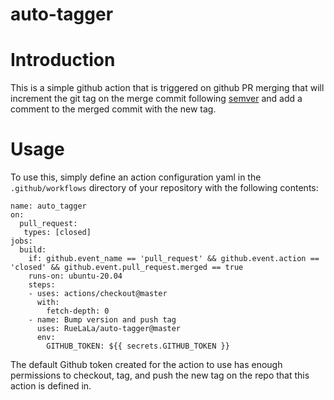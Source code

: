 auto-tagger
===

# Introduction

This is a simple github action that is triggered on github PR merging that will increment the git tag on the merge commit following [semver](https://semver.org) and add a comment to the merged commit with the new tag.

# Usage

To use this, simply define an action configuration yaml in the `.github/workflows` directory of your repository with the following contents:
```
name: auto_tagger
on:
  pull_request:
   types: [closed]
jobs:
  build:
    if: github.event_name == 'pull_request' && github.event.action == 'closed' && github.event.pull_request.merged == true
    runs-on: ubuntu-20.04
    steps:
    - uses: actions/checkout@master
      with:
        fetch-depth: 0
    - name: Bump version and push tag
      uses: RueLaLa/auto-tagger@master
      env:
        GITHUB_TOKEN: ${{ secrets.GITHUB_TOKEN }}
```

The default Github token created for the action to use has enough permissions to checkout, tag, and push the new tag on the repo that this action is defined in.
